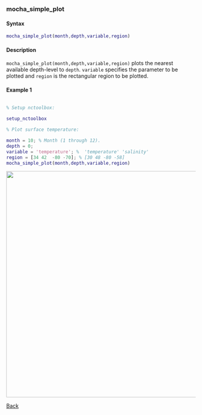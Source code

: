 ### mocha_simple_plot

#### Syntax

```Matlab
mocha_simple_plot(month,depth,variable,region)
```
#### Description

``mocha_simple_plot(month,depth,variable,region)`` plots the nearest available depth-level to ``depth``. ``variable`` specifies the parameter to be plotted and ``region`` is the rectangular region to be plotted.

#### Example 1

```Matlab

% Setup nctoolbox:

setup_nctoolbox

% Plot surface temperature:

month = 10; % Month (1 through 12).
depth = 0;
variable = 'temperature'; %  'temperature' 'salinity'
region = [34 42  -80 -70]; % [30 48 -80 -58]
mocha_simple_plot(month,depth,variable,region)
```

<img src="https://user-images.githubusercontent.com/24570061/88336317-c52e5c80-cd02-11ea-8b69-1e671bf6536b.png" width="600">


[Back](https://github.com/lnferris/ocean_data_tools#plotting-gridded-data-without-building-structs-1)

